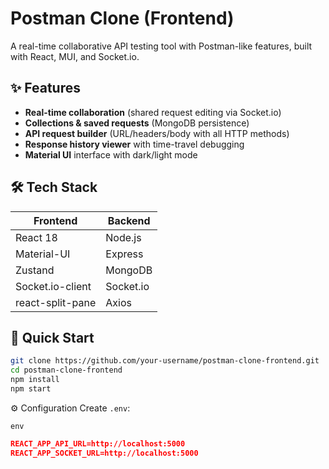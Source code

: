 # Postman Clone (Frontend)

A real-time collaborative API testing tool with Postman-like features, built with React, MUI, and Socket.io.

## ✨ Features

- **Real-time collaboration** (shared request editing via Socket.io)
- **Collections & saved requests** (MongoDB persistence)
- **API request builder** (URL/headers/body with all HTTP methods)
- **Response history viewer** with time-travel debugging
- **Material UI** interface with dark/light mode

## 🛠 Tech Stack

| Frontend | Backend |
|----------|---------|
| React 18 | Node.js |
| Material-UI | Express |
| Zustand | MongoDB |
| Socket.io-client | Socket.io |
| react-split-pane | Axios |

## 🚀 Quick Start

```bash
git clone https://github.com/your-username/postman-clone-frontend.git
cd postman-clone-frontend
npm install
npm start
```

⚙ Configuration
Create `.env`:

`env`

```json
REACT_APP_API_URL=http://localhost:5000
REACT_APP_SOCKET_URL=http://localhost:5000
```
